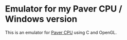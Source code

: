 # Emulator for my Paver CPU / Windows version

This is an emulator for [Paver CPU](https://github.com/Dosflange/Paver) using C and OpenGL.
